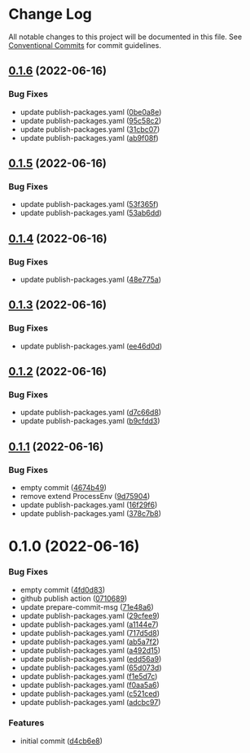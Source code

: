 # Change Log

All notable changes to this project will be documented in this file.
See [Conventional Commits](https://conventionalcommits.org) for commit guidelines.

## [0.1.6](https://github.com/hooked74/sps/compare/v0.1.5...v0.1.6) (2022-06-16)


### Bug Fixes

* update publish-packages.yaml ([0be0a8e](https://github.com/hooked74/sps/commit/0be0a8ecedff0189263eee741007285df6e5de7e))
* update publish-packages.yaml ([95c58c2](https://github.com/hooked74/sps/commit/95c58c2a7c469670455ae739490dd48b27e34d4f))
* update publish-packages.yaml ([31cbc07](https://github.com/hooked74/sps/commit/31cbc073ec7a13672fe094de6fd0e773c167b9c3))
* update publish-packages.yaml ([ab9f08f](https://github.com/hooked74/sps/commit/ab9f08f5617523c6eda0c73024246a19b40d033a))





## [0.1.5](https://github.com/hooked74/sps/compare/v0.1.4...v0.1.5) (2022-06-16)


### Bug Fixes

* update publish-packages.yaml ([53f365f](https://github.com/hooked74/sps/commit/53f365f2c06a3f6f1dbfd2d7b6aad0a8da0367d2))
* update publish-packages.yaml ([53ab6dd](https://github.com/hooked74/sps/commit/53ab6ddc88fc541dc6eacaee96c12c31ba297d70))





## [0.1.4](https://github.com/Hooked74/sps/compare/v0.1.3...v0.1.4) (2022-06-16)


### Bug Fixes

* update publish-packages.yaml ([48e775a](https://github.com/Hooked74/sps/commit/48e775a519172570d5d52c01385b1c84d636f6a7))





## [0.1.3](https://github.com/Hooked74/sps/compare/v0.1.2...v0.1.3) (2022-06-16)


### Bug Fixes

* update publish-packages.yaml ([ee46d0d](https://github.com/Hooked74/sps/commit/ee46d0de58551158b39f832345be4e76a30f122f))





## [0.1.2](https://github.com/Hooked74/sps/compare/v0.1.1...v0.1.2) (2022-06-16)


### Bug Fixes

* update publish-packages.yaml ([d7c66d8](https://github.com/Hooked74/sps/commit/d7c66d8789ffa7b01e1ffdc9555a8096eb762584))
* update publish-packages.yaml ([b9cfdd3](https://github.com/Hooked74/sps/commit/b9cfdd3b676b26e263f4a1456afb5bb671fa69e6))





## [0.1.1](https://github.com/Hooked74/sps/compare/v0.1.0...v0.1.1) (2022-06-16)


### Bug Fixes

* empty commit ([4674b49](https://github.com/Hooked74/sps/commit/4674b4947a8059314c1f97fa5d9f896de285f26f))
* remove extend ProcessEnv ([9d75904](https://github.com/Hooked74/sps/commit/9d75904cbf1a0bad8b3606eaaecd4a95f1e60042))
* update publish-packages.yaml ([16f29f6](https://github.com/Hooked74/sps/commit/16f29f65c2d4647989678ca09b25e816eb8f2ec4))
* update publish-packages.yaml ([378c7b8](https://github.com/Hooked74/sps/commit/378c7b8f462ef3cbe1ce1737ea349a38fef828fe))





# 0.1.0 (2022-06-16)


### Bug Fixes

* empty commit ([4fd0d83](https://github.com/Hooked74/sps/commit/4fd0d83536f44acedfe3e614f409dbb7ccb25e00))
* github publish action ([0710689](https://github.com/Hooked74/sps/commit/0710689ac80956294021f1dfcd4b5a0a7a0bd8ac))
* update prepare-commit-msg ([71e48a6](https://github.com/Hooked74/sps/commit/71e48a68b7820774fd4955aa9ad379322c6ee35c))
* update publish-packages.yaml ([29cfee9](https://github.com/Hooked74/sps/commit/29cfee98c65d494517aa42434622d626d44fa346))
* update publish-packages.yaml ([a1144e7](https://github.com/Hooked74/sps/commit/a1144e7d50584b2af9088c66a55668c7dbf69150))
* update publish-packages.yaml ([717d5d8](https://github.com/Hooked74/sps/commit/717d5d8d1a852898cb02c0c2b8ff54f1ae03224b))
* update publish-packages.yaml ([ab5a7f2](https://github.com/Hooked74/sps/commit/ab5a7f2cb53bd72a79d3ba0797805459c2f18bba))
* update publish-packages.yaml ([a492d15](https://github.com/Hooked74/sps/commit/a492d15600cc3ca417def7109375ad225feca69c))
* update publish-packages.yaml ([edd56a9](https://github.com/Hooked74/sps/commit/edd56a9099e8c0995fdd7293a3a9565980a519e0))
* update publish-packages.yaml ([65d073d](https://github.com/Hooked74/sps/commit/65d073d240b425ddd95fb3099906dc3f9a0d8079))
* update publish-packages.yaml ([f1e5d7c](https://github.com/Hooked74/sps/commit/f1e5d7c01e881927ab4458f7a58cc27bf4de6063))
* update publish-packages.yaml ([f0aa5a6](https://github.com/Hooked74/sps/commit/f0aa5a6110383e5bfcc4faada5b9ac6b01c118ab))
* update publish-packages.yaml ([c521ced](https://github.com/Hooked74/sps/commit/c521ceda59601ecb4de6f4a080862e0d78b0ea3e))
* update publish-packages.yaml ([adcbc97](https://github.com/Hooked74/sps/commit/adcbc97ac635e1e8028571e311cb846534a1d309))


### Features

* initial commit ([d4cb6e8](https://github.com/Hooked74/sps/commit/d4cb6e82df7d009a1ba5890685f095337cc94eab))
